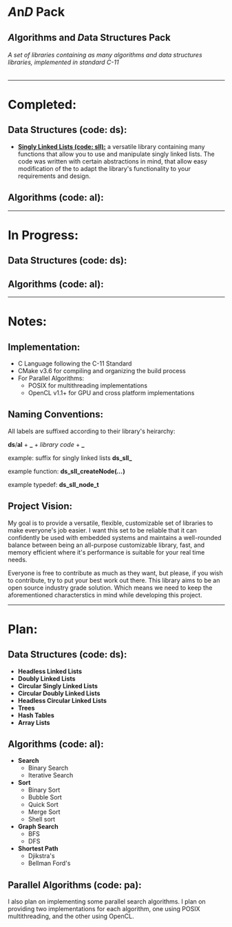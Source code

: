 # *A*n*D* Pack
## *A*lgorithms and *D*ata Structures Pack
###### A set of libraries containing as many algorithms and data structures libraries, implemented in standard C-11

------------------------------

Completed:
==========
Data Structures (code: ds):
----------------
- [**Singly Linked Lists (code: sll):**](./Data%20Structures/Linked%20Lists)
a versatile library containing many functions that allow you to use and manipulate
singly linked lists. The code was written with certain abstractions in mind,
that allow easy modification of the to adapt the library's functionality 
to your requirements and design.

Algorithms (code: al):
----------------------


------------------------------


In Progress:
============
Data Structures (code: ds):
----------------


Algorithms (code: al):
----------------------


------------------------------


Notes:
======
Implementation:
---------------
- C Language following the C-11 Standard
- CMake v3.6 for compiling and organizing the build process
- For Parallel Algorithms:
  - POSIX for multithreading implementations
  - OpenCL v1.1+ for GPU and cross platform implementations

Naming Conventions:
-------------------
All labels are suffixed according to their library's heirarchy:

**ds**/**al** + **_** + *library code* + **_**

example: suffix for singly linked lists **ds_sll_**

example function: **ds_sll_createNode(*...*)**

example typedef: **ds_sll_node_t**

Project Vision:
---------------
My goal is to provide a versatile, flexible, customizable set of libraries
to make everyone's job easier.
I want this set to be reliable that it can confidently be used with
embedded systems and maintains a well-rounded balance between being
an all-purpose customizable library, fast, and memory efficient where it's
performance is suitable for your real time needs.

Everyone is free to contribute as much as they want, but please, if you wish
to contribute, try to put your best work out there. This library aims to be
 an open source industry grade solution.
 Which means we need to keep the aforementioned characterstics in mind
 while developing this project.

____________________________
 
Plan:
=====
Data Structures (code: ds):
----------------
- **Headless Linked Lists**
- **Doubly Linked Lists**
- **Circular Singly Linked Lists**
- **Circular Doubly Linked Lists**
- **Headless Circular Linked Lists**
- **Trees**
- **Hash Tables**
- **Array Lists**

Algorithms (code: al):
----------------------
- **Search**
  - Binary Search
  - Iterative Search
- **Sort**
  - Binary Sort
  - Bubble Sort
  - Quick Sort
  - Merge Sort
  - Shell sort
- **Graph Search**
  - BFS
  - DFS
- **Shortest Path**
  - Djikstra's
  - Bellman Ford's

Parallel Algorithms (code: pa):
-------------------------------
I also plan on implementing some parallel search algorithms.
I plan on providing two implementations for each algorithm,
one using POSIX multithreading, and the other using OpenCL.
